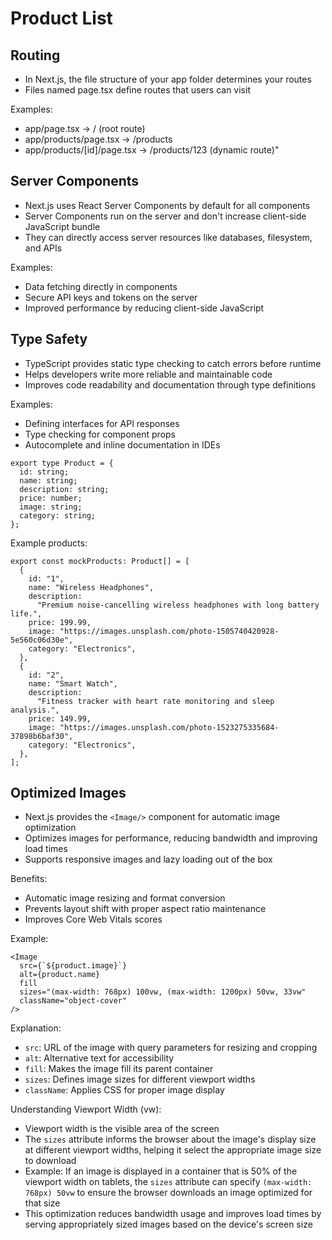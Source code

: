 # Product List

## Routing

- In Next.js, the file structure of your app folder determines your routes
- Files named page.tsx define routes that users can visit

Examples:

- app/page.tsx → / (root route)
- app/products/page.tsx → /products
- app/products/[id]/page.tsx → /products/123 (dynamic route)"

## Server Components

- Next.js uses React Server Components by default for all components
- Server Components run on the server and don't increase client-side JavaScript bundle
- They can directly access server resources like databases, filesystem, and APIs

Examples:

- Data fetching directly in components
- Secure API keys and tokens on the server
- Improved performance by reducing client-side JavaScript

## Type Safety

- TypeScript provides static type checking to catch errors before runtime
- Helps developers write more reliable and maintainable code
- Improves code readability and documentation through type definitions

Examples:

- Defining interfaces for API responses
- Type checking for component props
- Autocomplete and inline documentation in IDEs

```tsx
export type Product = {
  id: string;
  name: string;
  description: string;
  price: number;
  image: string;
  category: string;
};
```

Example products:

```tsx
export const mockProducts: Product[] = [
  {
    id: "1",
    name: "Wireless Headphones",
    description:
      "Premium noise-cancelling wireless headphones with long battery life.",
    price: 199.99,
    image: "https://images.unsplash.com/photo-1505740420928-5e560c06d30e",
    category: "Electronics",
  },
  {
    id: "2",
    name: "Smart Watch",
    description:
      "Fitness tracker with heart rate monitoring and sleep analysis.",
    price: 149.99,
    image: "https://images.unsplash.com/photo-1523275335684-37898b6baf30",
    category: "Electronics",
  },
];
```

## Optimized Images

- Next.js provides the `<Image/>` component for automatic image optimization
- Optimizes images for performance, reducing bandwidth and improving load times
- Supports responsive images and lazy loading out of the box

Benefits:

- Automatic image resizing and format conversion
- Prevents layout shift with proper aspect ratio maintenance
- Improves Core Web Vitals scores

Example:

```tsx
<Image
  src={`${product.image}`}
  alt={product.name}
  fill
  sizes="(max-width: 768px) 100vw, (max-width: 1200px) 50vw, 33vw"
  className="object-cover"
/>
```

Explanation:

- `src`: URL of the image with query parameters for resizing and cropping
- `alt`: Alternative text for accessibility
- `fill`: Makes the image fill its parent container
- `sizes`: Defines image sizes for different viewport widths
- `className`: Applies CSS for proper image display

Understanding Viewport Width (vw):

- Viewport width is the visible area of the screen
- The `sizes` attribute informs the browser about the image's display size at different viewport widths, helping it select the appropriate image size to download
- Example: If an image is displayed in a container that is 50% of the viewport width on tablets, the `sizes` attribute can specify `(max-width: 768px) 50vw` to ensure the browser downloads an image optimized for that size
- This optimization reduces bandwidth usage and improves load times by serving appropriately sized images based on the device's screen size

